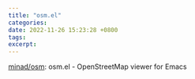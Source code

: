 ```yaml
---
title: "osm.el"
categories: 
date: 2022-11-26 15:23:28 +0800
tags: 
excerpt: 
---
```


[minad/osm](https://github.com/minad/osm): osm.el - OpenStreetMap viewer for Emacs





